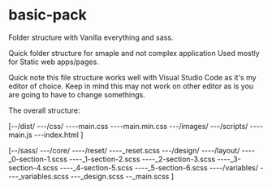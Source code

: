 # basic-pack
Folder structure with Vanilla everything and sass. 

Quick folder structure for smaple and not complex application
Used mostly for Static web apps/pages.

Quick note this file structure works well with Visual Studio Code as it's my editor of choice. Keep in mind this may not work on other editor as is you are going to have to change somethings.

The overall structure:

[--/dist/
  ---/css/
   ----main.css
   ----main.min.css
  ---/images/
  ---/scripts/
   ----main.js
  ---index.html
]

[--/sass/
  ---/core/
    ----/reset/
      ----_reset.scss
  ---/design/
    ----/layout/
      ----_0-section-1.scss
      ----_1-section-2.scss
      ----_2-section-3.scss
      ----_3-section-4.scss
      ----_4-section-5.scss
      ----_5-section-6.scss
    ----/variables/
      ----_variables.scss
   ---_design.scss
  --_main.scss
 ]
